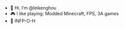 - 👋 Hi, I’m @leikenghou
- 🎮 I like playing: Modded Minecraft, FPS, 3A games
- 💚 INFP-O-H
<!---
leikenghou/leikenghou is a ✨ special ✨ repository because its `README.md` (this file) appears on your GitHub profile.
You can click the Preview link to take a look at your changes.
--->
